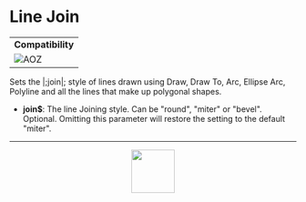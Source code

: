 # Line Join
<table><tr><td colspan="2"><b>Compatibility</b></td></tr><tr><td><img src="https://drive.google.com/uc?export=view&id=1NbXQFq8_hw18wZSmQiAaH8PEkx0iN0ue" valign="center" all="AOZ" title="AOZ" /></td></tr></table>

Sets the |;join|; style of lines drawn using Draw, Draw To, Arc, Ellipse Arc, Polyline and all the lines that make up polygonal shapes.
- **join&dollar;**: The line Joining style. Can be "round", "miter" or "bevel". Optional. Omitting this parameter will restore the setting to the default "miter".
---
<p align="center"><img valign="middle" width="76px" src="https://drive.google.com/uc?export=view&id=1c2KO0LJpvMS9X9CAGV6dOfciR7OWhdKA" /></p>